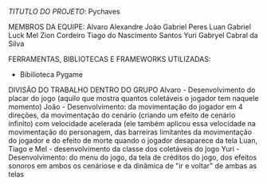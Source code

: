 *TITUTLO DO PROJETO*: 
Pychaves

MEMBROS DA EQUIPE:
Alvaro Alexandre
João Gabriel Peres
Luan Gabriel Luck
Mel Zion Cordeiro
Tiago do Nascimento Santos
Yuri Gabryel Cabral da Silva

FERRAMENTAS, BIBLIOTECAS E FRAMEWORKS UTILIZADAS:
- Bibilioteca Pygame

DIVISÃO DO TRABALHO DENTRO DO GRUPO
Alvaro - Desenvolvimento do placar do jogo (aquilo que mostra quantos coletáveis o jogador tem naquele momento)
João - Desenvolvimento: da movimentação do jogador em 4 direções, da movimentação do cenário (criando um efeito de cenário infinito) 
com velocidade acelerada (ele também aplicou essa velocidade na movimentação do personagem, das barreiras limitantes 
da movimentação do jogador e do efeito de morte quando o jogador desaparece da tela
Luan, Tiago e Mel - desenvolvimento da classe dos coletáveis do jogo
Yuri - Desenvolvimento: do menu do jogo, da tela de créditos do jogo, dos efeitos sonoros em ambos os cenáriose e da dinâmica de "ir e voltar" de ambas as telas 
